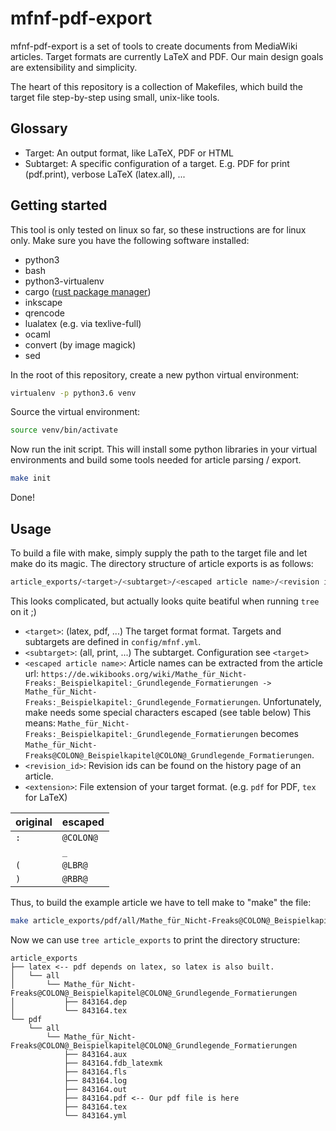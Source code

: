 # mfnf-pdf-export
mfnf-pdf-export is a set of tools to create documents from MediaWiki articles. Target formats are currently LaTeX and PDF. 
Our main design goals are extensibility and simplicity. 

The heart of this repository is a collection of Makefiles, which build the target file step-by-step using small, unix-like tools.

## Glossary

* Target: An output format, like LaTeX, PDF or HTML
* Subtarget: A specific configuration of a target. E.g. PDF for print (pdf.print), verbose LaTeX (latex.all), ...

## Getting started

This tool is only tested on linux so far, so these instructions are for linux only. 
Make sure you have the following software installed:

* python3
* bash
* python3-virtualenv
* cargo ([rust package manager](https://www.rust-lang.org/en-US/install.html))
* inkscape
* qrencode
* lualatex (e.g. via texlive-full)
* ocaml
* convert (by image magick)
* sed

In the root of this repository, create a new python virtual environment:
``` sh
virtualenv -p python3.6 venv
```
Source the virtual environment:
``` sh
source venv/bin/activate
```
Now run the init script. This will install some python libraries in your virtual environments and build some tools needed for article parsing / export. 
``` sh
make init
```
Done!

## Usage

To build a file with make, simply supply the path to the target file and let make do its magic. The directory structure of article exports is as follows:
``` sh
article_exports/<target>/<subtarget>/<escaped article name>/<revision id>.<extension>
```
This looks complicated, but actually looks quite beatiful when running `tree` on it ;)

* `<target>`: (latex, pdf, ...) The target format format. Targets and subtargets are defined in `config/mfnf.yml`.
* `<subtarget>`: (all, print, ...) The subtarget. Configuration see `<target>`
* `<escaped article name>`: Article names can be extracted from the article url: `https://de.wikibooks.org/wiki/Mathe_für_Nicht-Freaks:_Beispielkapitel:_Grundlegende_Formatierungen -> Mathe_für_Nicht-Freaks:_Beispielkapitel:_Grundlegende_Formatierungen`.
Unfortunately, make needs some special characters escaped (see table below)
This means: `Mathe_für_Nicht-Freaks:_Beispielkapitel:_Grundlegende_Formatierungen` becomes `Mathe_für_Nicht-Freaks@COLON@_Beispielkapitel@COLON@_Grundlegende_Formatierungen`.
* `<revision_id>`: Revision ids can be found on the history page of an article. 
* `<extension>`: File extension of your target format. (e.g. `pdf` for PDF, `tex` for LaTeX)

| original | escaped   |
|-----|-----------|
| `:` | `@COLON@` |
| ` ` | `_`       |
| `(` | `@LBR@`   |
| `)` | `@RBR@`   |

Thus, to build the example article we have to tell make to "make" the file:
``` sh
make article_exports/pdf/all/Mathe_für_Nicht-Freaks@COLON@_Beispielkapitel@COLON@_Grundlegende_Formatierungen/843164.pdf
```
Now we can use `tree article_exports` to print the directory structure:
```
article_exports
├── latex <-- pdf depends on latex, so latex is also built.
│   └── all
│       └── Mathe_für_Nicht-Freaks@COLON@_Beispielkapitel@COLON@_Grundlegende_Formatierungen
│           ├── 843164.dep
│           └── 843164.tex
└── pdf
    └── all
        └── Mathe_für_Nicht-Freaks@COLON@_Beispielkapitel@COLON@_Grundlegende_Formatierungen
            ├── 843164.aux
            ├── 843164.fdb_latexmk
            ├── 843164.fls
            ├── 843164.log
            ├── 843164.out
            ├── 843164.pdf <-- Our pdf file is here
            ├── 843164.tex
            └── 843164.yml
```
